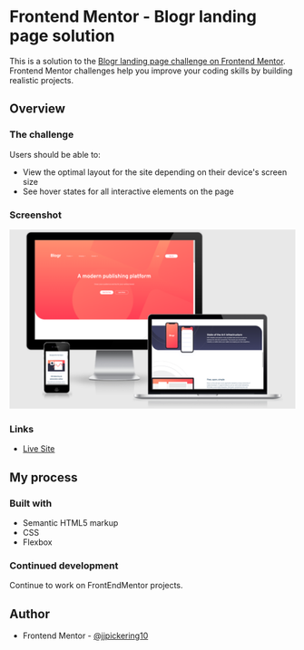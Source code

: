 # Frontend Mentor - Blogr landing page solution

This is a solution to the [Blogr landing page challenge on Frontend Mentor](https://www.frontendmentor.io/challenges/blogr-landing-page-EX2RLAApP). Frontend Mentor challenges help you improve your coding skills by building realistic projects.

## Overview

### The challenge

Users should be able to:

- View the optimal layout for the site depending on their device's screen size
- See hover states for all interactive elements on the page

### Screenshot

![](assets/images/amiresponsive.png)

### Links

- [Live Site](https://jjpickering10.github.io/blogr-landing-page-main/)

## My process

### Built with

- Semantic HTML5 markup
- CSS
- Flexbox

### Continued development

Continue to work on FrontEndMentor projects.

## Author

- Frontend Mentor - [@jjpickering10](https://www.frontendmentor.io/profile/jjpickering10)
